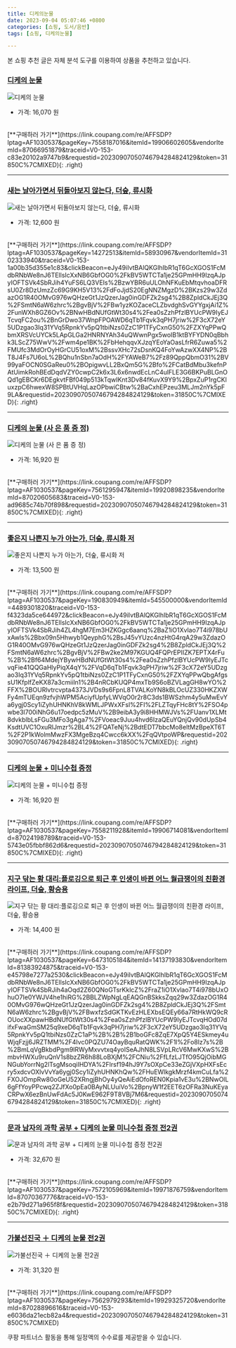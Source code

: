 ```yaml
---
title: 디케의눈물
date: 2023-09-04 05:07:46 +0800
categories: [쇼핑, 도서/음반]
tags: [쇼핑, 디케의눈물]

---
```


본 쇼핑 추천 글은 자체 분석 도구를 이용하여 상품을 추천하고 있습니다.
### [디케의 눈물](https://link.coupang.com/re/AFFSDP?lptag=AF1030537&pageKey=7558187016&itemId=19906602605&vendorItemId=87066951879&traceid=V0-153-c83e20102a9747b9&requestid=20230907050746794284824129&token=31850C%7CMIXED)
![디케의 눈물](https://ads-partners.coupang.com/image1/j7rdfUTnqrVgcq5JjzCutSAylv3yo8c_S2HpXOE4_LTifSMk6v3idnNdlUKQtticQKgpKrNlEr71Da4LB5s041bgyM7DtJYrm3iOVDF3Cv4e5uu1iB1qgOOBwBzBw6kFRvQo0D7oOQlF7CAl9ND9vcR7olGyj3bHhN-JEA0cOxsf2A5N4py9rHG9vidm_6Umrg44cd3nxK81q80YprKNAIY4USIPZ36TckYi-XFWMbHYaAMynk5MsdnYCHdb48imhVv7rvZHz1i0dtu41A6XvjbkbkVj8pwaUfHFWzYzwWrl)
- 가격: 16,070 원
<br>
[**구매하러 가기**](https://link.coupang.com/re/AFFSDP?lptag=AF1030537&pageKey=7558187016&itemId=19906602605&vendorItemId=87066951879&traceid=V0-153-c83e20102a9747b9&requestid=20230907050746794284824129&token=31850C%7CMIXED){: .right}
<br>

---

### [새는 날아가면서 뒤돌아보지 않는다, 더숲, 류시화](https://link.coupang.com/re/AFFSDP?lptag=AF1030537&pageKey=14272513&itemId=58930967&vendorItemId=3102333940&traceid=V0-153-1a00b35d355e1c83&clickBeacon=eJy49iIvtBAlQKGlhIbR1qT6GcXGOS1FcMdbRNbWe8nJ6TEllsIcXxNB6GbfOG0%2FkBV5WTCTa1je25GPmHH9IzqAJpyIOFTSVk4SbRJih4YuFS6LQ3VEIs%2BzwYBR6uULOhNFKuEbMtqvhoaDFRsU0Zr8DzUmzZc69G9KH5V13%2FdFoJjdS20EgNNZMgzD%2BKzs29w3ZdazOG1R40OMvG976wQHzeGt1JzQzerJag0inGDFZk2sg4%2B8ZpldCkJEj3Q%2FSmtN6aW6zhrc%2BgvBjV%2FBw1yzKOZaceCLZbvdghSvGYYgxjAi1Z%2FunWXh8GZ6Ov%2BNwHBdNUfGtWt30s4%2Fea0sZzhPfzlBYUcPW9IyEJTcvqFC2ou%2BnGrDwo37WnpFPOAWD6qTb1Fqvk3qPH7jriw%2F3cX72eY5UDzgao3Iq31YVq5RpnkYv5pQ1tbiNzs0ZzC1P1TFyCxnG50%2FZXYqPPwQbmXRSVcUYCk5LApGLGa2HNRNYAh34uQWwnPgx5woIB1ktBYFYDN0qBbhk3LScZ75WwV%2Fwm4pe1BK%2FbHehqqvXJzqYEoYaOasLfrR6Zuwa5%2FMUfc3MdOrOyHGrCU51oxM%2BssvXHc72sDsnKQ4FoYwAzwXX4NP%2BT8J4Fs7U6oL%2BQhu1nSbn7aOdH%2FYAWeB7%2Fz89QppQbmO31%2BV99yaFOCN0SGaReu0%2BOpigwvLL2BxQm5G%2Bfo%2FCatBdMbu3kefnPAtUimkRohBEdDqdVZY0cwpC2k6x3L6x6nwdEcLnC4ulFLE3G6BKPuBLGnOQd1gEBCKr6DEgkvtFBf049p513kTqwIKnt3Dv84fKuvX9Y9%2BpxZuP1rgCKluxzpC6hwexW8SPBtUVHqLazOPbwiCBtw%2BaCxhEPzeu3MLJm2nYk5pF9LA&requestid=20230907050746794284824129&token=31850C%7CMIXED)
![새는 날아가면서 뒤돌아보지 않는다, 더숲, 류시화](https://ads-partners.coupang.com/image1/tT5rhZ1Uu602-hw4tRFvCSUY-eTxSXHBB_zt5MLI7jr82sbiGLY7Iqsc_QBCDfzGLz9XCuQKKQSLBmHnvem6zylgZdjJavbJPmPjbRXKJN1hXNQKB4Fnce9a-slkY8AHfD7xQPltZIZnI31tLVNayMrLZpH1DETiGE2sugoP30rBm1zfQ5LxuGar2RjeQo43oxvuTl3VG7L0eKOJllcP1zylQ59mNhZTsK6nffQlV_JMKRU5lVAh-YbUykTzRVrnDdqZ4iB-xWrhLhGpj7yCOyqYRGh83f6bxieBxl2liUJMcFgS_g==)
- 가격: 12,600 원
<br>
[**구매하러 가기**](https://link.coupang.com/re/AFFSDP?lptag=AF1030537&pageKey=14272513&itemId=58930967&vendorItemId=3102333940&traceid=V0-153-1a00b35d355e1c83&clickBeacon=eJy49iIvtBAlQKGlhIbR1qT6GcXGOS1FcMdbRNbWe8nJ6TEllsIcXxNB6GbfOG0%2FkBV5WTCTa1je25GPmHH9IzqAJpyIOFTSVk4SbRJih4YuFS6LQ3VEIs%2BzwYBR6uULOhNFKuEbMtqvhoaDFRsU0Zr8DzUmzZc69G9KH5V13%2FdFoJjdS20EgNNZMgzD%2BKzs29w3ZdazOG1R40OMvG976wQHzeGt1JzQzerJag0inGDFZk2sg4%2B8ZpldCkJEj3Q%2FSmtN6aW6zhrc%2BgvBjV%2FBw1yzKOZaceCLZbvdghSvGYYgxjAi1Z%2FunWXh8GZ6Ov%2BNwHBdNUfGtWt30s4%2Fea0sZzhPfzlBYUcPW9IyEJTcvqFC2ou%2BnGrDwo37WnpFPOAWD6qTb1Fqvk3qPH7jriw%2F3cX72eY5UDzgao3Iq31YVq5RpnkYv5pQ1tbiNzs0ZzC1P1TFyCxnG50%2FZXYqPPwQbmXRSVcUYCk5LApGLGa2HNRNYAh34uQWwnPgx5woIB1ktBYFYDN0qBbhk3LScZ75WwV%2Fwm4pe1BK%2FbHehqqvXJzqYEoYaOasLfrR6Zuwa5%2FMUfc3MdOrOyHGrCU51oxM%2BssvXHc72sDsnKQ4FoYwAzwXX4NP%2BT8J4Fs7U6oL%2BQhu1nSbn7aOdH%2FYAWeB7%2Fz89QppQbmO31%2BV99yaFOCN0SGaReu0%2BOpigwvLL2BxQm5G%2Bfo%2FCatBdMbu3kefnPAtUimkRohBEdDqdVZY0cwpC2k6x3L6x6nwdEcLnC4ulFLE3G6BKPuBLGnOQd1gEBCKr6DEgkvtFBf049p513kTqwIKnt3Dv84fKuvX9Y9%2BpxZuP1rgCKluxzpC6hwexW8SPBtUVHqLazOPbwiCBtw%2BaCxhEPzeu3MLJm2nYk5pF9LA&requestid=20230907050746794284824129&token=31850C%7CMIXED){: .right}
<br>

---

### [디케의 눈물 (사 은 품 증 정)](https://link.coupang.com/re/AFFSDP?lptag=AF1030537&pageKey=7561295947&itemId=19920898235&vendorItemId=87020605683&traceid=V0-153-ad9685c74b70f898&requestid=20230907050746794284824129&token=31850C%7CMIXED)
![디케의 눈물 (사 은 품 증 정)](https://ads-partners.coupang.com/image1/7MP0oL1qDIVxtlsb7PIjHAgIbpAnlZOh2ejpzGVIP-3zg45fWKlq20igjsuD1Ld4v1mdPg5Pm3VhKyYH4JUdjt2x27D3HZ8RpIxvq9HRnIJ-UzDIH6erTH6xqTwsgg3Yhyq_anEa0zeDpgE7cj2ybfDzqImoyjtORSGSZowZF-vSqyphfPHJUMGnV0lr7vaCMoc41DnbBi3YbZthHpRbiDjMQ1dKT7cNGe9WW4BzRgFw2Ws77rIghZSmCZ0yhOQ4PCGv33ujvwAGzPKnsz5hY84bD2bqR8DCvFweFYrk4w==)
- 가격: 16,920 원
<br>
[**구매하러 가기**](https://link.coupang.com/re/AFFSDP?lptag=AF1030537&pageKey=7561295947&itemId=19920898235&vendorItemId=87020605683&traceid=V0-153-ad9685c74b70f898&requestid=20230907050746794284824129&token=31850C%7CMIXED){: .right}
<br>

---

### [좋은지 나쁜지 누가 아는가, 더숲, 류시화 저](https://link.coupang.com/re/AFFSDP?lptag=AF1030537&pageKey=190830949&itemId=545500000&vendorItemId=4489301820&traceid=V0-153-f4323da5ce644972&clickBeacon=eJy49iIvtBAlQKGlhIbR1qT6GcXGOS1FcMdbRNbWe8nJ6TEllsIcXxNB6GbfOG0%2FkBV5WTCTa1je25GPmHH9IzqAJpyIOFTSVk4SbRJih4ZL4hgM7Em3HZKGgc6aanq%2BaZ1iO1Xvlao7T4i978bUxAwls%2Bbx09n5Hhwyb1QeyphG%2BsJ45vYUzc4nzHtG4rqA29w3ZdazOG1R40OMvG976wQHzeGt1JzQzerJag0inGDFZk2sg4%2B8ZpldCkJEj3Q%2FSmtN6aW6zhrc%2BgvBjV%2FBw2ke2M97KGUQ4FQPrEPIIZK7EPTX4rFu%2B%2Bf64MdejYBywHBdNUfGtWt30s4%2Fea0sZzhPfzlBYUcPW9IyEJTcvqFie41QQGaHlyPiqX4qY%2FVqD6qTb1Fqvk3qPH7jriw%2F3cX72eY5UDzgao3Iq31YVq5RpnkYv5pQ1tbiNzs0ZzC1P1TFyCxnG50%2FZXYqPPwQbgAfgssU1KfplfZeKX87a3cmiiln1%2B4nRCbKUQP4mxTb9S6oBZVLagGH8wYO%2FFX%2BOURlvtrcvpta4373JVDs9s6FpnL8TVALKoYN8kBLOcUZ330HKZXWFy4mTUEqn9zfvjhWPM5AciyfUpfyLWVqO0r2r8C3ds1BWSzhm4y5uMwEvYa6ygj0Scy1iZyhUHNKhV8kWMLJPWxXFsl%2FI%2FLZTqyFHc8tY%2FSO4pwbe3l700iNhG6u17oedpc5zMuV%2B9eibA3y9i8HHMWJVs%2FUanv1XLMt8dvkblbLsFGu3MFo3gAga7%2FVoeac9Juu4hvd6IzaQEuYQnjQv90dUpSb4KsdtUVC1OxuRlJmzr%2BL4%2FQATeNj%2BdtEDT7bbcMo8eltMzBpeXT6T%2F2P1kWolmMwzFX3MgeBzq4Cwcc6kXX%2FqQVtpoWP&requestid=20230907050746794284824129&token=31850C%7CMIXED)
![좋은지 나쁜지 누가 아는가, 더숲, 류시화 저](https://ads-partners.coupang.com/image1/F2HDCaVyJlIOodsuF5ewstv0K6MmUcFXg1i6eBDZwOpjB4NWmR_e83ppwThmn8LYysY3YT8RpF0rEu3ju5Yx-bSvMpX5DhLDAw7xw9kq47I5xP5RmB1h-GnMuaM3o0uoHRfedyLzQ2xrKFYx0TjzIoF4MrhAngWzPJx94f3X5ETLn57ChnI926NlKZz8Eue3rP73lFIOvylZFNMGG1XGU7_9NXqggpGSotySHUCKIhK82Zh9ac4wpy3Vs81-9-M5GMwPC-zdx0o4IvHGHNrhSNsE-sTZ3k4ofIYuCvOpcxNheI7S1A==)
- 가격: 13,500 원
<br>
[**구매하러 가기**](https://link.coupang.com/re/AFFSDP?lptag=AF1030537&pageKey=190830949&itemId=545500000&vendorItemId=4489301820&traceid=V0-153-f4323da5ce644972&clickBeacon=eJy49iIvtBAlQKGlhIbR1qT6GcXGOS1FcMdbRNbWe8nJ6TEllsIcXxNB6GbfOG0%2FkBV5WTCTa1je25GPmHH9IzqAJpyIOFTSVk4SbRJih4ZL4hgM7Em3HZKGgc6aanq%2BaZ1iO1Xvlao7T4i978bUxAwls%2Bbx09n5Hhwyb1QeyphG%2BsJ45vYUzc4nzHtG4rqA29w3ZdazOG1R40OMvG976wQHzeGt1JzQzerJag0inGDFZk2sg4%2B8ZpldCkJEj3Q%2FSmtN6aW6zhrc%2BgvBjV%2FBw2ke2M97KGUQ4FQPrEPIIZK7EPTX4rFu%2B%2Bf64MdejYBywHBdNUfGtWt30s4%2Fea0sZzhPfzlBYUcPW9IyEJTcvqFie41QQGaHlyPiqX4qY%2FVqD6qTb1Fqvk3qPH7jriw%2F3cX72eY5UDzgao3Iq31YVq5RpnkYv5pQ1tbiNzs0ZzC1P1TFyCxnG50%2FZXYqPPwQbgAfgssU1KfplfZeKX87a3cmiiln1%2B4nRCbKUQP4mxTb9S6oBZVLagGH8wYO%2FFX%2BOURlvtrcvpta4373JVDs9s6FpnL8TVALKoYN8kBLOcUZ330HKZXWFy4mTUEqn9zfvjhWPM5AciyfUpfyLWVqO0r2r8C3ds1BWSzhm4y5uMwEvYa6ygj0Scy1iZyhUHNKhV8kWMLJPWxXFsl%2FI%2FLZTqyFHc8tY%2FSO4pwbe3l700iNhG6u17oedpc5zMuV%2B9eibA3y9i8HHMWJVs%2FUanv1XLMt8dvkblbLsFGu3MFo3gAga7%2FVoeac9Juu4hvd6IzaQEuYQnjQv90dUpSb4KsdtUVC1OxuRlJmzr%2BL4%2FQATeNj%2BdtEDT7bbcMo8eltMzBpeXT6T%2F2P1kWolmMwzFX3MgeBzq4Cwcc6kXX%2FqQVtpoWP&requestid=20230907050746794284824129&token=31850C%7CMIXED){: .right}
<br>

---

### [디케의 눈물 + 미니수첩 증정](https://link.coupang.com/re/AFFSDP?lptag=AF1030537&pageKey=7558211928&itemId=19906714081&vendorItemId=87024198789&traceid=V0-153-5743e05fbbf862d6&requestid=20230907050746794284824129&token=31850C%7CMIXED)
![디케의 눈물 + 미니수첩 증정](https://ads-partners.coupang.com/image1/VvvmeEMjwRtEwD5IVqU5qUse3kCLzeqYlVHtOSAXQ8bJc9aJQJDKYi7BGaC5bo8Nf1sAVYEgl4St57m8adpb7PS_meRypIQoO8U2bZYKo9Qz7ezr6BVzwcnDbwxsUHorTzCTkah_WPDvMBBpIwtUV4OvJbySi6OJZOmvAYjxZGK6mof29Pnr8clJ-H9oBKxxBCXr7OephYDdOjoSvbB-zkXKW5Ap7LQeUPJvCmVLp0SVLbEN_-YasfF36tO_wMhDaGhnLFRBN6-Fxn2vsZjrRoYVtc9WmREZY_Tt4hYJNok=)
- 가격: 16,920 원
<br>
[**구매하러 가기**](https://link.coupang.com/re/AFFSDP?lptag=AF1030537&pageKey=7558211928&itemId=19906714081&vendorItemId=87024198789&traceid=V0-153-5743e05fbbf862d6&requestid=20230907050746794284824129&token=31850C%7CMIXED){: .right}
<br>

---

### [지구 닦는 황 대리:플로깅으로 퇴근 후 인생이 바뀐 어느 월급쟁이의 친환경 라이프, 더숲, 황승용](https://link.coupang.com/re/AFFSDP?lptag=AF1030537&pageKey=6473105184&itemId=14137193830&vendorItemId=81383924875&traceid=V0-153-e45798e7277a2530&clickBeacon=eJy49iIvtBAlQKGlhIbR1qT6GcXGOS1FcMdbRNbWe8nJ6TEllsIcXxNB6GbfOG0%2FkBV5WTCTa1je25GPmHH9IzqAJpyIOFTSVk4SbRJih4aOqd2Z60QNoGTsrKklcZ%2FraZ1iO1Xvlao7T4i978bUxOhuO7Ie0YWJV4he1hiRG%2BBLZWpNgLqEAQGnBSkksZqq29w3ZdazOG1R40OMvG976wQHzeGt1JzQzerJag0inGDFZk2sg4%2B8ZpldCkJEj3Q%2FSmtN6aW6zhrc%2BgvBjV%2FBwxfzSdGKTKvEzHLEXbsEQEy66a7RtHkWQ9cROUocXXpawHBdNUfGtWt30s4%2Fea0sZzhPfzlBYUcPW9IyEJTcvqHOd07difxFwaGmSM25q9xeD6qTb1Fqvk3qPH7jriw%2F3cX72eY5UDzgao3Iq31YVq5RpnkYv5pQ1tbiNzs0ZzC1aP%2B%2B%2B1boGFc8ZqE7XpQ5Y4ESkmey4uWjqFzjj6JRZTMM%2F4Ivc0PQZU74OayBquRatQWK%2F1l%2Fo8lz7s%2B%2BmLqVgBkbdPgm9lRWyMxvvtxq4yoISeAJhN8LSVpLRcV6MwKXwS%2BmbvHWXu9ruQnV1s8bzZR6h88LoBXjM%2FCNiu%2FfLfzLJTfO95QjOibMGNGubYorrNg2lTsgMsoqiIHDYA%2Flrsf194hJ9Y7sOXpCe33eZGjVXpHXFsEcry5xdcvOXlvVvYa6ygj0Scy1iZyhUHNKhQw%2FHuEWlkgkMrzf4kmCuLfa%2FXOJOmpRw80oGeU52XRngjBhOy4yQeAiEdOfoREN0Kpia1vE3u%2BNwOlL6gFfYoyPPcwq2ZJfXo0pEa0BAyNLUuiVo%2BpnyW1f2EET6zOFRa3NuKEyaCRPwX6ezBnUwFdAc5J0KwE962F9T8VBj7M6&requestid=20230907050746794284824129&token=31850C%7CMIXED)
![지구 닦는 황 대리:플로깅으로 퇴근 후 인생이 바뀐 어느 월급쟁이의 친환경 라이프, 더숲, 황승용](https://ads-partners.coupang.com/image1/NkUpnrWVevCdoRLBNge-boLIIRsvfH8s12IVBtlAvcIhRXsU4RUsca8Av0Ok8ZEVdb6KU54XmTkea5PGSH93E4lB4EvIPYIfZU0J063Q_9rlL01D_gVbCyEGU7GgCSrpsdFXX6q3Mo1beeO1fEknSshs3mozM-Qg1prrm7UC1j7JzltJksd_obrE8RYFO_hx39uwbVMnqLCKLr0iODX1aqC3NQPiMFaDfX9qMwf_2v2qq4Kf2C3049ksEdIhlyftuagZu2uxzoUFsfzyjEo8tHgsLAucDAQc5z3fJffgPYVFS2-kZw==)
- 가격: 14,400 원
<br>
[**구매하러 가기**](https://link.coupang.com/re/AFFSDP?lptag=AF1030537&pageKey=6473105184&itemId=14137193830&vendorItemId=81383924875&traceid=V0-153-e45798e7277a2530&clickBeacon=eJy49iIvtBAlQKGlhIbR1qT6GcXGOS1FcMdbRNbWe8nJ6TEllsIcXxNB6GbfOG0%2FkBV5WTCTa1je25GPmHH9IzqAJpyIOFTSVk4SbRJih4aOqd2Z60QNoGTsrKklcZ%2FraZ1iO1Xvlao7T4i978bUxOhuO7Ie0YWJV4he1hiRG%2BBLZWpNgLqEAQGnBSkksZqq29w3ZdazOG1R40OMvG976wQHzeGt1JzQzerJag0inGDFZk2sg4%2B8ZpldCkJEj3Q%2FSmtN6aW6zhrc%2BgvBjV%2FBwxfzSdGKTKvEzHLEXbsEQEy66a7RtHkWQ9cROUocXXpawHBdNUfGtWt30s4%2Fea0sZzhPfzlBYUcPW9IyEJTcvqHOd07difxFwaGmSM25q9xeD6qTb1Fqvk3qPH7jriw%2F3cX72eY5UDzgao3Iq31YVq5RpnkYv5pQ1tbiNzs0ZzC1aP%2B%2B%2B1boGFc8ZqE7XpQ5Y4ESkmey4uWjqFzjj6JRZTMM%2F4Ivc0PQZU74OayBquRatQWK%2F1l%2Fo8lz7s%2B%2BmLqVgBkbdPgm9lRWyMxvvtxq4yoISeAJhN8LSVpLRcV6MwKXwS%2BmbvHWXu9ruQnV1s8bzZR6h88LoBXjM%2FCNiu%2FfLfzLJTfO95QjOibMGNGubYorrNg2lTsgMsoqiIHDYA%2Flrsf194hJ9Y7sOXpCe33eZGjVXpHXFsEcry5xdcvOXlvVvYa6ygj0Scy1iZyhUHNKhQw%2FHuEWlkgkMrzf4kmCuLfa%2FXOJOmpRw80oGeU52XRngjBhOy4yQeAiEdOfoREN0Kpia1vE3u%2BNwOlL6gFfYoyPPcwq2ZJfXo0pEa0BAyNLUuiVo%2BpnyW1f2EET6zOFRa3NuKEyaCRPwX6ezBnUwFdAc5J0KwE962F9T8VBj7M6&requestid=20230907050746794284824129&token=31850C%7CMIXED){: .right}
<br>

---

### [문과 남자의 과학 공부 + 디케의 눈물 미니수첩 증정 전2권](https://link.coupang.com/re/AFFSDP?lptag=AF1030537&pageKey=7572105969&itemId=19971876759&vendorItemId=87070367776&traceid=V0-153-e2b79d271a965f8f&requestid=20230907050746794284824129&token=31850C%7CMIXED)
![문과 남자의 과학 공부 + 디케의 눈물 미니수첩 증정 전2권](https://ads-partners.coupang.com/image1/S3knJyVR7r0fJc6ySxNtZVtwTHhkK8ueooP2I4nzBXuv_00fd0zEbvrF1bFz9v3aVQctT20KuBBH8LPqiG6MiFM08mzlFXmpjW_woOn_GgDbfNomKZ1W7gQiI4NbQ0hCjo6n0TagMe8CneGXoYTVckAkP-R2NTJr23Mpaj98hZuSCdmJQNz2J4Y2HBWL356mMoJHEljzMH0nKJNIl3lEggWEQIzRDy_LfjkOrCwl_uC8z7igsCrMcfCAc-PdFffmdx3poPuzHjjmw0M9LWXyWmFVgHCUHq0rnUhOVMannVYz)
- 가격: 32,670 원
<br>
[**구매하러 가기**](https://link.coupang.com/re/AFFSDP?lptag=AF1030537&pageKey=7572105969&itemId=19971876759&vendorItemId=87070367776&traceid=V0-153-e2b79d271a965f8f&requestid=20230907050746794284824129&token=31850C%7CMIXED){: .right}
<br>

---

### [가불선진국 ＋ 디케의 눈물 전2권](https://link.coupang.com/re/AFFSDP?lptag=AF1030537&pageKey=7562979293&itemId=19929325720&vendorItemId=87028896616&traceid=V0-153-e6036da21ecb82a4&requestid=20230907050746794284824129&token=31850C%7CMIXED)
![가불선진국 ＋ 디케의 눈물 전2권](https://ads-partners.coupang.com/image1/xFqf8V0xK1kr1C0wxExg4AR_9QxH4J_MpKJhH0C4bI3Nod6H7S-Yuq1Wan0l9BM2j-SydOVGsAP8NyoplhlGGcSq7YCY1y1s7yeLvKwTM_iTY8JRToAWC4FTqiDdquCOQFzcgmFOSvPCREru91Vj9W7INW5xRP55kSNeMITMxqsKYBIdt8SwnYMa-oy6tio1Ltsw_LsEioAmm6D0aTJNwOUVmeLw4HL1dnobO7ixQNKTf__Ga9-ESZk00-s93GzfHL2EPk0QtFb7YgsVkdYIsx7_zNsHt7R79Yupunzz1Q==)
- 가격: 31,320 원
<br>
[**구매하러 가기**](https://link.coupang.com/re/AFFSDP?lptag=AF1030537&pageKey=7562979293&itemId=19929325720&vendorItemId=87028896616&traceid=V0-153-e6036da21ecb82a4&requestid=20230907050746794284824129&token=31850C%7CMIXED)


쿠팡 파트너스 활동을 통해 일정액의 수수료를 제공받을 수 있습니다.
